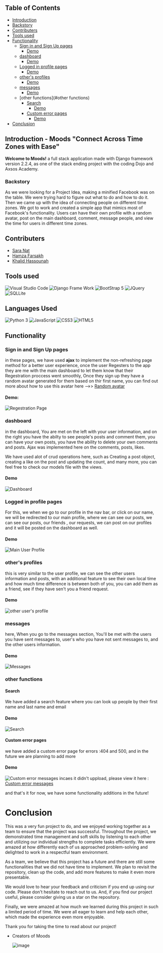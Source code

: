 ## Table of Contents
- [Introduction](#Introduction)
- [Backstory](#Backstory)
- [Contributers](#Contributers)
- [Tools used ](#Tools-used)
- [Functionality](#Functionality)
  - [Sign in and Sign Up pages](#Sign-in-and-Sign-Up-pages)
    - [Demo](#Demo)
  - [dashboard ](#dashboard)
    - [Demo](#Demo)
  - [Logged in profile pages](#Logged-in-profile-pages) 
    - [Demo](#Demo)
  - [other's profiles](#other's-profiles)
    - [Demo](#Demo)
  - [messages](#messages)
    - [Demo](#Demo)
  - [other functions](#other functions)
    - [Search](#Search)
      - [Demo](#Demo)
    - [Custom error pages](#Custom-error-pages) 
      - [Demo](#Demo)
 - [Conclusion](#Conclusion) 
    



## Introduction - Moods "Connect Across Time Zones with Ease"

**Welcome to Moods!** a full stack application made with Django framework version 2.2.4, as one of the stack ending project with the coding Dojo and Axsos Academy. 

### Backstory

As we were looking for a Project Idea, making a minified Facebook was on the table. We were trying hard to figure out what to do and how to do it. Then we came up with the idea of connecting people on different time zones. We got to work and created a simple app that mimics most of Facebook's functionality. Users can have their own profile with a random avatar, post on the main dashboard, comment, message people, and view the time for users in different time zones.

## Contributers

* <a href="https://github.com/saranatour1">Sara  Nat</a>
* <a href="https://github.com/hamzafarsakh">Hamza Farsakh </a>
* <a href="https://github.com/KhalidHassouna">Khalid Hassounah </a>

## Tools used 
 ![Visual Studio Code](https://img.shields.io/badge/Visual_Studio_Code-0078D4?style=for-the-badge&logo=visual%20studio%20code&logoColor=white)
 ![Django Frame Work ](https://img.shields.io/badge/Django-092E20?style=for-the-badge&logo=django&logoColor=green)
 ![BootStrap 5](https://img.shields.io/badge/Bootstrap-563D7C?style=for-the-badge&logo=bootstrap&logoColor=white)
 ![JQuery](https://img.shields.io/badge/jQuery-0769AD?style=for-the-badge&logo=jquery&logoColor=white)
 ![SQLLite](https://img.shields.io/badge/SQLite-07405E?style=for-the-badge&logo=sqlite&logoColor=white)

## Languages Used 
 ![Python 3](https://img.shields.io/badge/Python-FFD43B?style=for-the-badge&logo=python&logoColor=blue)
 ![ JavaScript  ](https://img.shields.io/badge/JavaScript-323330?style=for-the-badge&logo=javascript&logoColor=F7DF1E)
 ![CSS3 ](https://img.shields.io/badge/CSS3-1572B6?style=for-the-badge&logo=css3&logoColor=white)
 ![HTML5  ](https://img.shields.io/badge/HTML5-E34F26?style=for-the-badge&logo=html5&logoColor=white)
 

## Functionality

### Sign in and Sign Up pages
in these pages, we have used **ajax** to implement the non-refreshing page method for a better user experience, once the user Regesters to the app they are me with the main dashboard to let them know that their Regestration proccess went smoothly, Once they sign up they have a random avatar generated for them based on thir first name, you can find out more about how to use this avatar here -->> [Random avatar](https://www.stefanjudis.com/blog/apis-to-generate-random-user-avatars/#multiavatar-api)
<!-- How to center this -->
#### Demo:
![Regestration Page](https://user-images.githubusercontent.com/77834808/231585866-c7c0793b-d8e5-457c-a6f8-243a2aea0075.gif)


### dashboard 
in the dashboard, You are met on the left with your user information, and on the right you have the abilty to see people's posts and comment them, you can have your own posts, you have the ability to delete your own comments and posts. Ajax was implemented here on the comments, posts, likes. 

We have used alot of crud operations here, such as Creating a post object, creating a like on the post and updating the count, and many more, you can feel free to check our models file with the views. 

#### Demo 
![Dashboard](https://user-images.githubusercontent.com/77834808/231593112-271b2856-4ba5-4a75-af2d-0384657e16cf.gif)

### Logged in profile pages 
For this, we when we go to our profile in the nav bar, or click on our name, we will be redirected to our main profile, where we can see our posts, we can see our posts, our friends , our requests, we can post on our profiles and it will be posted on the dashboard as well.

#### Demo 

![Main User Profile](https://user-images.githubusercontent.com/77834808/231595981-89f2fb21-0068-441e-8af5-11c43a5260ac.gif)


### other's profiles
this is very similar to the user profile,  we can see the other users information and posts, with an additional feature to see their own local time and how much time difference is between both of you, you can add them as a friend, see if they have sen't you a friend request. 
#### Demo 
![other user's profile](https://user-images.githubusercontent.com/77834808/231597104-aa878bc1-c3ea-42a5-8b78-29e760f2ba00.gif)


### messages
here, When you go to the messages section, You'll be met with the users you have sent messages to, user's who you have not sent messages to, and the other users information. 

#### Demo
![Messages](https://user-images.githubusercontent.com/77834808/231600109-0be0c29b-0265-4f82-9c14-7ca3aeae718f.gif)


<!-- ![Sign in and Sign up](https://user-images.githubusercontent.com/77834808/231596142-a0aef97c-275c-413b-8217-9c9b6a4700f4.gif) -->

### other functions
 #### Search 
 We have added a search feature where you can look up people by their first name and last name and email
  #### Demo

   ![Search](https://user-images.githubusercontent.com/77834808/231600176-36f5bd83-881f-48df-9e62-2227bf4e3740.gif)

 #### Custom error pages
 we have added a custom error page for errors  :404 and 500, and in the future we are planning to add more
  #### Demo
  
   ![Custom error messages](https://user-images.githubusercontent.com/77834808/231604259-5aa9bc94-4be5-49a3-ac3a-b2be959379eb.gif)
incaes it didn't uppload, please view it here : [Custom error messages](https://user-images.githubusercontent.com/77834808/231604259-5aa9bc94-4be5-49a3-ac3a-b2be959379eb.gif)
<!--    ![Sign in and Sign up](https://user-images.githubusercontent.com/77834808/231604370-6b420ac9-ad73-4043-bf85-44916bbc0d45.gif) -->

 

and that's it for now, we have some functionality additions in the future!
# Conclusion 

This was a very fun project to do, and we enjoyed working together as a team to ensure that the project was successful. Throughout the project, we demonstrated time management and soft skills by listening to each other and utilizing our individual strengths to complete tasks efficiently. We were amazed at how differently each of us approached problem-solving and delighted to work in a respectful team environment.

As a team, we believe that this project has a future and there are still some functionalities that we did not have time to implement. We plan to revisit the repository, clean up the code, and add more features to make it even more presentable. 

We would love to hear your feedback and criticism if you end up using our code. Please don't hesitate to reach out to us. And, if you find our project useful, please consider giving us a star on the repository. 

Finally, we were amazed at how much we learned during this project in such a limited period of time. We were all eager to learn and help each other, which made the experience even more enjoyable.

Thank you for taking the time to read about our project!

- Creators of Moods 

  ![image](https://user-images.githubusercontent.com/77834808/230228434-15fbe2c1-dc37-4518-9f00-9affb391acb0.png)
